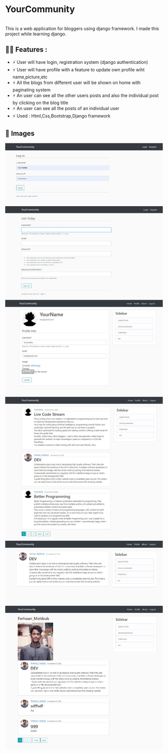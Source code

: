 # YourCommunity
<br>
This is a web application for bloggers using django framework. I made this project while learning django.

## 🤙🏻 Features :
- ⚡ User will have login, registration system (django authentication)
- ⚡ User will have profile with a feature to update own profile wiht name,picture,etc
- ⚡ All the blogs from different user will be shown on home with paginating system
- ⚡ An user can see all the other users posts and also the individual post by clicking on the blog title
- ⚡ An user can see all the posts of an individual user
- ⚡ Used : Html,Css,Bootstrap,Django framework

## 📸 Images
![login](https://github.com/Farhan-meb/YourCommunity/blob/main/screenshots/1.jpg)
![reg](https://github.com/Farhan-meb/YourCommunity/blob/main/screenshots/2.jpg)
![prof](https://github.com/Farhan-meb/YourCommunity/blob/main/screenshots/3.jpg)
![home](https://github.com/Farhan-meb/YourCommunity/blob/main/screenshots/4.jpg)
![ind_Post](https://github.com/Farhan-meb/YourCommunity/blob/main/screenshots/5.jpg)
![user_post](https://github.com/Farhan-meb/YourCommunity/blob/main/screenshots/6.jpg)

